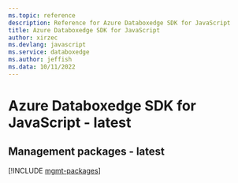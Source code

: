 ```yaml
---
ms.topic: reference
description: Reference for Azure Databoxedge SDK for JavaScript
title: Azure Databoxedge SDK for JavaScript
author: xirzec
ms.devlang: javascript
ms.service: databoxedge
ms.author: jeffish
ms.data: 10/11/2022
---
```

# Azure Databoxedge SDK for JavaScript - latest

## Management packages - latest
[!INCLUDE [mgmt-packages](databoxedge-mgmt-index.md)]